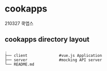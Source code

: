 # cookapps
210327 쿡앱스

## cookapps directory layout
    .
    ├── client              #vue.js Application                    
    ├── server              #mocking API server                 
    └── README.md
